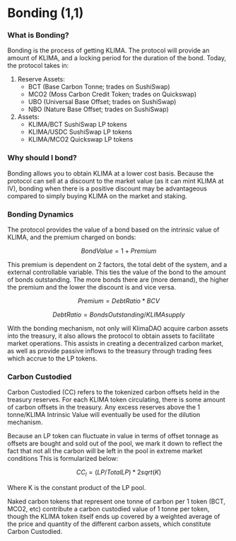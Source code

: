# Bonding (1,1)

### **What is Bonding?**

Bonding is the process of getting KLIMA. The protocol will provide an amount of KLIMA, and a locking period for the duration of the bond. Today, the protocol takes in:&#x20;

1. Reserve Assets:&#x20;
   * BCT (Base Carbon Tonne; trades on SushiSwap)
   * MCO2 (Moss Carbon Credit Token; trades on Quickswap)
   * UBO (Universal Base Offset; trades on SushiSwap)
   * NBO (Nature Base Offset; trades on SushiSwap)
2. Assets:&#x20;
   * KLIMA/BCT SushiSwap LP tokens
   * KLIMA/USDC SushiSwap LP tokens
   * KLIMA/MCO2 Quickswap LP tokens

### **Why should I bond?**

Bonding allows you to obtain KLIMA at a lower cost basis. Because the protocol can sell at a discount to the market value (as it can mint KLIMA at IV), bonding when there is a positive discount may be advantageous compared to simply buying KLIMA on the market and staking.

### Bonding Dynamics

The protocol provides the value of a bond based on the intrinsic value of KLIMA, and the premium charged on bonds:&#x20;

$$
Bond Value=1 + Premium
$$

This premium is dependent on 2 factors, the total debt of the system, and a external controllable variable. This ties the value of the bond to the amount of bonds outstanding. The more bonds there are (more demand), the higher the premium and the lower the discount is and vice versa.

$$
Premium = Debt Ratio  * BCV
$$

$$
Debt Ratio = Bonds Outstanding/ KLIMA supply
$$

With the bonding mechanism, not only will KlimaDAO acquire carbon assets into the treasury, it also allows the protocol to obtain assets to facilitate market operations. This assists in creating a decentralized carbon market, as well as provide passive inflows to the treasury through trading fees which accrue to the LP tokens.

### Carbon Custodied

Carbon Custodied (CC) refers to the tokenized carbon offsets held in the treasury reserves. For each KLIMA token circulating, there is some amount of carbon offsets in the treasury. Any excess reserves above the 1 tonne/KLIMA Intrinsic Value will eventually be used for the dilution mechanism.&#x20;

Because an LP token can fluctuate in value in terms of offset tonnage as offsets are bought and sold out of the pool, we mark it down to reflect the fact that not all the carbon will be left in the pool in extreme market conditions This is formularized below:&#x20;

$$
CC_l= (LP/Total LP)*2sqrt(K)
$$

Where K is the constant product of the LP pool.&#x20;

Naked carbon tokens that represent one tonne of carbon per 1 token (BCT, MCO2, etc) contribute a carbon custodied value of 1 tonne per token, though the KLIMA token itself ends up covered by a weighted average of the price and quantity of the different carbon assets, which constitute Carbon Custodied.

